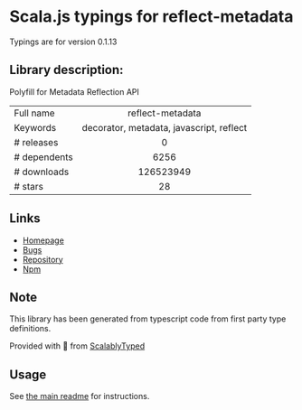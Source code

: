 
# Scala.js typings for reflect-metadata

Typings are for version 0.1.13

## Library description:
Polyfill for Metadata Reflection API

|                    |                 |
| ------------------ | :-------------: |
| Full name          | reflect-metadata |
| Keywords           | decorator, metadata, javascript, reflect |
| # releases         | 0 |
| # dependents       | 6256 |
| # downloads        | 126523949 |
| # stars            | 28 |

## Links
- [Homepage](http://rbuckton.github.io/reflect-metadata)
- [Bugs](https://github.com/rbuckton/reflect-metadata/issues)
- [Repository](https://github.com/rbuckton/reflect-metadata)
- [Npm](https://www.npmjs.com/package/reflect-metadata)
    


## Note
This library has been generated from typescript code from first party type definitions.

Provided with :purple_heart: from [ScalablyTyped](https://github.com/oyvindberg/ScalablyTyped)

## Usage
See [the main readme](../../readme.md) for instructions.


